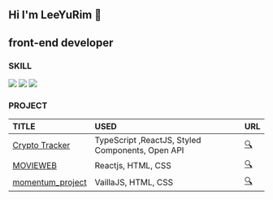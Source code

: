 ## Hi I'm LeeYuRim 👋

## front-end developer

### SKILL

<img src="https://img.shields.io/badge/TypeScript-3178C6?style=for-the-badge&logo=TypeScript&logoColor=white"> <img src="https://img.shields.io/badge/React-61DAFB?style=for-the-badge&logo=React&logoColor=white"> <img src="https://img.shields.io/badge/JavaScript-F7DF1E?style=for-the-badge&logo=JavaScript&logoColor=white">

### PROJECT

| TITLE | USED | URL |
|:------|:---|:---|
| [Crypto Tracker](https://github.com/yurim-hgr/react_master) | TypeScript ,ReactJS, Styled Components, Open API | [🔍](https://yurim-hgr.github.io/react_master)|
| [MOVIEWEB](https://github.com/yurim-hgr/reactjs_movie) | Reactjs, HTML, CSS | [🔍](https://yurim-hgr.github.io/reactjs_movie) | 
| [momentum_project](https://github.com/yurim-hgr/momentum_project)| VaillaJS, HTML, CSS | [🔍](https://yurim-hgr.github.io/momentum_project/) |


<!--
**yurim-hgr/yurim-hgr** is a ✨ _special_ ✨ repository because its `README.md` (this file) appears on your GitHub profile.

Here are some ideas to get you started:

- 🔭 I’m currently working on ...
- 🌱 I’m currently learning ...
- 👯 I’m looking to collaborate on ...
- 🤔 I’m looking for help with ...
- 💬 Ask me about ...
- 📫 How to reach me: ...
- 😄 Pronouns: ...
- ⚡ Fun fact: ...
-->
